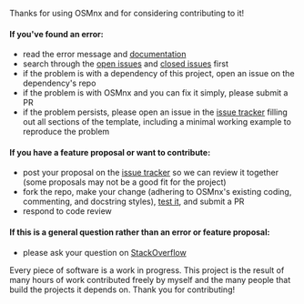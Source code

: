 Thanks for using OSMnx and for considering contributing to it!

#### If you've found an error:

  - read the error message and [documentation](https://osmnx.readthedocs.io/)
  - search through the [open issues](https://github.com/gboeing/osmnx/issues?q=is%3Aopen+is%3Aissue) and [closed issues](https://github.com/gboeing/osmnx/issues?q=is%3Aissue+is%3Aclosed) first
  - if the problem is with a dependency of this project, open an issue on the dependency's repo
  - if the problem is with OSMnx and you can fix it simply, please submit a PR
  - if the problem persists, please open an issue in the [issue tracker](https://github.com/gboeing/osmnx/issues) filling out all sections of the template, including a minimal working example to reproduce the problem

#### If you have a feature proposal or want to contribute:

  - post your proposal on the [issue tracker](https://github.com/gboeing/osmnx/issues) so we can review it together (some proposals may not be a good fit for the project)
  - fork the repo, make your change (adhering to OSMnx's existing coding, commenting, and docstring styles), [test it](https://github.com/gboeing/osmnx/tree/master/tests), and submit a PR
  - respond to code review

#### If this is a general question rather than an error or feature proposal:

  - please ask your question on [StackOverflow](https://stackoverflow.com/search?q=osmnx)

Every piece of software is a work in progress. This project is the result of many hours of work contributed freely by myself and the many people that build the projects it depends on. Thank you for contributing!
